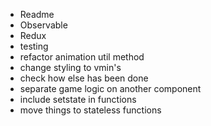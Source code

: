 * Readme
* Observable
* Redux
* testing
* refactor animation util method
* change styling to vmin's
* check how else has been done
* separate game logic on another component
* include setstate in functions
* move things to stateless functions
